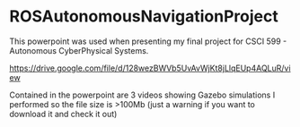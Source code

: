 # ROSAutonomousNavigationProject
This powerpoint was used when presenting my final project for CSCI 599 - Autonomous CyberPhysical Systems.

https://drive.google.com/file/d/128wezBWVb5UvAvWjKt8jLlqEUp4AQLuR/view

Contained in the powerpoint are 3 videos showing Gazebo simulations I performed so the file size is >100Mb
(just a warning if you want to download it and check it out)
